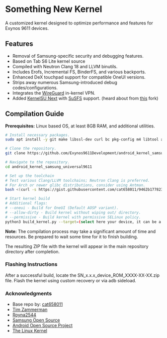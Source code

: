 # Something New Kernel

A customized kernel designed to optimize performance and features for Exynos 9611 devices.

## Features
- Removal of Samsung-specific security and debugging features.
- Based on Tab S6 Lite kernel source
- Compiled with Neutron Clang 18 and LLVM binutils.
- Includes Erofs, Incremental FS, BinderFS, and various backports.
- Enhanced DeX touchpad support for compatible OneUI versions.
- Strips away numerous Samsung-introduced debug codes/configurations.
- Integrates the [WireGuard](https://www.wireguard.com/) in-kernel VPN.
- Added [KernelSU Next](https://github.com/rifsxd/KernelSU-Next) with [SuSFS](https://gitlab.com/simonpunk/susfs4ksu) support. (heard about from [this](https://github.com/mcagabe19-kernel-stuff/kernel_samsung_universal9611) fork)

## Compilation Guide

**Prerequisites:** Linux based OS, at least 8GB RAM, and additional utilities.

```bash
# Install necessary packages.
sudo apt install -y git make libssl-dev curl bc pkg-config m4 libtool automake autoconf python3-is-python3

# Clone the repository.
git clone https://github.com/Exynos9611Development/android_kernel_samsung_universal9611

# Navigate to the repository.
cd android_kernel_samsung_universal9611

# Set up the toolchain
# Test various Clang/LLVM toolchains; Neutron Clang is preferred.
# For Arch or newer glibc distributions, consider using Antman.
bash <(curl -s https://gist.githubusercontent.com/cat658011/9462b1778231226b4fae0171a8cf1fd3/raw/setup-toolchain.sh)

# Start kernel build
# Additional flags:
# --oneui - Build for OneUI (Default AOSP variant).
# --allow-dirty - Build kernel without wiping out/ directory.
# --permissive - Build kernel with permissive SELinux policy.
python3 build_kernel.py --target=(select here your device, it can be a a51, f41, m31s, gta4xl, gta4xlwifi, m21) (Additional flags)
```
**Note:** The compilation process may take a significant amount of time and resources. Be prepared to wait some time for it to finish building.

The resulting ZIP file with the kernel will appear in the main repository directory after completion.

### Flashing Instructions

After a successful build, locate the SN_x.x.x_device_ROM_XXXX-XX-XX.zip file.
Flash the kernel using custom recovery or via adb sideload.

### Acknowledgments

- Base repo by: [cat658011](https://github.com/cat658011)
- [Tim Zammerman](https://github.com/linux4)
- [Royna2544](https://github.com/Royna2544)
- [Samsung Open Source](https://opensource.samsung.com/)
- [Android Open Source Project](https://source.android.com/)
- [The Linux Kernel](https://www.kernel.org/)

